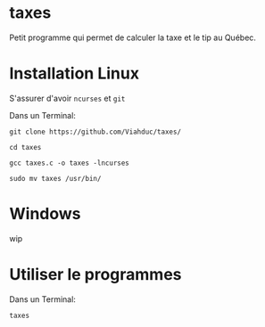 # taxes
Petit programme qui permet de calculer la taxe et le tip au Québec.

# Installation Linux
S'assurer d'avoir `ncurses` et `git`

Dans un Terminal:

`git clone https://github.com/Viahduc/taxes/`

`cd taxes`

`gcc taxes.c -o taxes -lncurses`

`sudo mv taxes /usr/bin/`

# Windows
wip

# Utiliser le programmes
Dans un Terminal:

`taxes`
